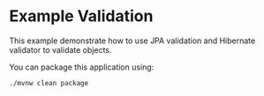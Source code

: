 # Example Validation

This example demonstrate how to use JPA validation and Hibernate validator to validate objects.

You can package this application using:

```shell script
./mvnw clean package
```
